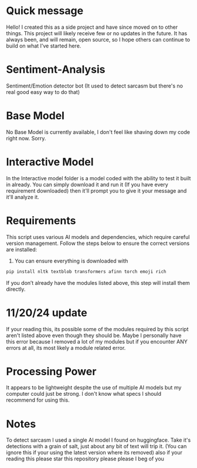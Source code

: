 # Quick message
Hello! I created this as a side project and have since moved on to other things. This project will likely receive few or no updates in the future. It has always been, and will remain, open source, so I hope others can continue to build on what I’ve started here.
# Sentiment-Analysis
Sentiment/Emotion detector bot (It used to detect sarcasm but there's no real good easy way to do that)
# Base Model
No Base Model is currently available, I don't feel like shaving down my code right now. Sorry.
# Interactive Model
In the Interactive model folder is a model coded with the ability to test it built in already. You can simply download it and run it (If you have every requirement downloaded) then it'll prompt you to give it your message and it'll analyze it.

# Requirements

This script uses various AI models and dependencies, which require careful version management. Follow the steps below to ensure the correct versions are installed:

1. You can ensure everything is downloaded with

```bash
pip install nltk textblob transformers afinn torch emoji rich
```

If you don’t already have the modules listed above, this step will install them directly.
# 11/20/24 update
If your reading this, its possible some of the modules required by this script aren't listed above even though they should be. Maybe I personally have this error because I removed a lot of my modules but if you encounter ANY errors at all, its most likely a module related error.
# Processing Power
It appears to be lightweight despite the use of multiple AI models but my computer could just be strong. I don't know what specs I should recommend for using this.
# Notes
To detect sarcasm I used a single AI model I found on huggingface. Take it's detections with a grain of salt, just about any bit of text will trip it. (You can ignore this if your using the latest version where its removed) also if your reading this please star this repository please please I beg of you

